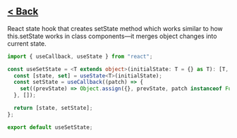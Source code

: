 ## [< Back](../../../../../)

React state hook that creates setState method which works similar to how
this.setState works in class components—it merges object changes into
current state.

```ts
import { useCallback, useState } from "react";

const useSetState = <T extends object>(initialState: T = {} as T): [T, (patch: Partial<T> | ((prevState: T) => Partial<T>)) => void] => {
  const [state, set] = useState<T>(initialState);
  const setState = useCallback((patch) => {
    set((prevState) => Object.assign({}, prevState, patch instanceof Function ? patch(prevState) : patch));
  }, []);

  return [state, setState];
};

export default useSetState;
```
